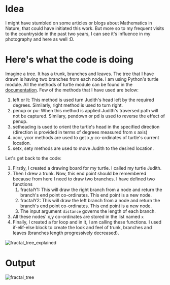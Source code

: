 # Idea

I might have stumbled on some articles or blogs about Mathematics in Nature, that could have initiated this work. But more so to my frequent visits to the countryside in the past two years, I can see it's influence in my photography and here as well :D. 

# Here's what the code is doing

Imagine a tree. It has a trunk, branches and leaves. The tree that I have drawn is having two branches from each node. I am using Python's turtle module. All the methods of turtle module can be found in the [documentation](https://docs.python.org/3/library/turtle.html). Few of the methods that I have used are below:

1. left or lt: This method is used turn Judith's head left by the required degrees. Similarly, right method is used to turn right.
2. penup or pu: When this method is applied Judith's traversed path will not be captured. Similary, pendown or pd is used to reverse the effect of penup.
3. setheading is used to orient the turtle's head in the specified direction (direction is provided in terms of degrees measured from x axis)
4. xcor, ycor methods are used to get x,y co-ordinates of turtle's current location.
5. setx, sety methods are used to move Judith to the desired location.

Let's get back to the code:

1. Firstly, I created a drawing board for my turtle. I called my turtle Judith.
2. Then I drew a trunk. Now, this end point should be remembered because from here I need to draw two branches. I have defined two functions
    1. fractalY1: This will draw the right branch from a node and return the branch's end point co-ordinates. This end point is a new node. 
    2. fractalY2: This will draw the left branch from a node and return the branch's end point co-ordinates. This end point is a new node.
    3. The input argument `distance` governs the length of each branch.
3. All these nodes' x,y co-ordinates are stored in the list named `x`
4. Finally, I created a for loop and in it, I am calling these functions. I used if-elif-else block to create the look and feel of trunk, branches and leaves (branches length progressively decreased).

![fractal_tree_explained](https://github.com/ZaidShamsi/my_python_scripts/assets/103277308/4b2a6bba-efe1-4282-be00-6e015035a5f5)


# Output

![fractal_tree](https://github.com/ZaidShamsi/my_python_scripts/assets/103277308/b06bed20-d08e-4e2c-b0f8-cd5a20257420)
